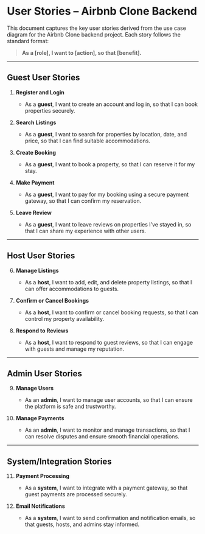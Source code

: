 # User Stories – Airbnb Clone Backend

This document captures the key user stories derived from the use case diagram for the Airbnb Clone backend project. Each story follows the standard format:

> **As a [role], I want to [action], so that [benefit].**

---

## Guest User Stories

1. **Register and Login**
   - As a **guest**, I want to create an account and log in, so that I can book properties securely.

2. **Search Listings**
   - As a **guest**, I want to search for properties by location, date, and price, so that I can find suitable accommodations.

3. **Create Booking**
   - As a **guest**, I want to book a property, so that I can reserve it for my stay.

4. **Make Payment**
   - As a **guest**, I want to pay for my booking using a secure payment gateway, so that I can confirm my reservation.

5. **Leave Review**
   - As a **guest**, I want to leave reviews on properties I’ve stayed in, so that I can share my experience with other users.

---

## Host User Stories

6. **Manage Listings**
   - As a **host**, I want to add, edit, and delete property listings, so that I can offer accommodations to guests.

7. **Confirm or Cancel Bookings**
   - As a **host**, I want to confirm or cancel booking requests, so that I can control my property availability.

8. **Respond to Reviews**
   - As a **host**, I want to respond to guest reviews, so that I can engage with guests and manage my reputation.

---

## Admin User Stories

9. **Manage Users**
   - As an **admin**, I want to manage user accounts, so that I can ensure the platform is safe and trustworthy.

10. **Manage Payments**
    - As an **admin**, I want to monitor and manage transactions, so that I can resolve disputes and ensure smooth financial operations.

---

## System/Integration Stories

11. **Payment Processing**
    - As a **system**, I want to integrate with a payment gateway, so that guest payments are processed securely.

12. **Email Notifications**
    - As a **system**, I want to send confirmation and notification emails, so that guests, hosts, and admins stay informed.
